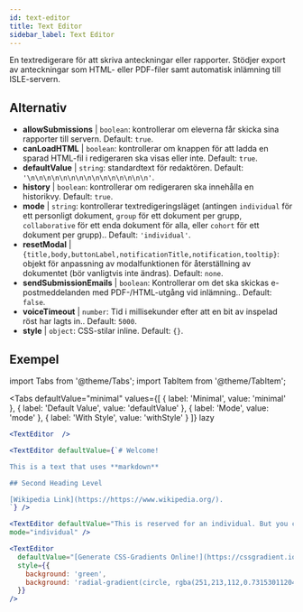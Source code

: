 ```yaml
---
id: text-editor
title: Text Editor
sidebar_label: Text Editor
---
```


En textredigerare för att skriva anteckningar eller rapporter. Stödjer export av anteckningar som HTML- eller PDF-filer samt automatisk inlämning till ISLE-servern.

## Alternativ

* __allowSubmissions__ | `boolean`: kontrollerar om eleverna får skicka sina rapporter till servern. Default: `true`.
* __canLoadHTML__ | `boolean`: kontrollerar om knappen för att ladda en sparad HTML-fil i redigeraren ska visas eller inte. Default: `true`.
* __defaultValue__ | `string`: standardtext för redaktören. Default: `'\n\n\n\n\n\n\n\n\n\n\n\n\n\n\n'`.
* __history__ | `boolean`: kontrollerar om redigeraren ska innehålla en historikvy. Default: `true`.
* __mode__ | `string`: kontrollerar textredigeringsläget (antingen `individual` för ett personligt dokument, `group` för ett dokument per grupp, `collaborative` för ett enda dokument för alla, eller `cohort` för ett dokument per grupp).. Default: `'individual'`.
* __resetModal__ | `{title,body,buttonLabel,notificationTitle,notification,tooltip}`: objekt för anpassning av modalfunktionen för återställning av dokumentet (bör vanligtvis inte ändras). Default: `none`.
* __sendSubmissionEmails__ | `boolean`: Kontrollerar om det ska skickas e-postmeddelanden med PDF-/HTML-utgång vid inlämning.. Default: `false`.
* __voiceTimeout__ | `number`: Tid i millisekunder efter att en bit av inspelad röst har lagts in.. Default: `5000`.
* __style__ | `object`: CSS-stilar inline. Default: `{}`.


## Exempel

import Tabs from '@theme/Tabs';
import TabItem from '@theme/TabItem';

<Tabs
    defaultValue="minimal"
    values={[
        { label: 'Minimal', value: 'minimal' },
        { label: 'Default Value', value: 'defaultValue' },
        { label: 'Mode', value: 'mode' },
        { label: 'With Style', value: 'withStyle' }
    ]}
    lazy
>

<TabItem value="minimal">

```jsx live
<TextEditor  />
```

</TabItem>

<TabItem value="defaultValue">

```jsx live
<TextEditor defaultValue={`# Welcome!

This is a text that uses **markdown**

## Second Heading Level

[Wikipedia Link](https://https://www.wikipedia.org/).
`} />
```

</TabItem>

<TabItem value="mode">

```jsx live
<TextEditor defaultValue="This is reserved for an individual. But you can also allow groups, students cohorts, or everybody to join in and work collaboratively (setting the mode option will only have an effect in a live lesson, not this preview)." 
mode="individual" />
```

</TabItem>

<TabItem value="withStyle">

```jsx live
<TextEditor  
  defaultValue="[Generate CSS-Gradients Online!](https://cssgradient.io/)"
  style={{ 
    background: 'green',
    background: 'radial-gradient(circle, rgba(251,213,112,0.7315301120448179) 0%,rgba(83,199,14,0.4514180672268907) 100%)' 
  }}
/>
```

</TabItem>

</Tabs>
